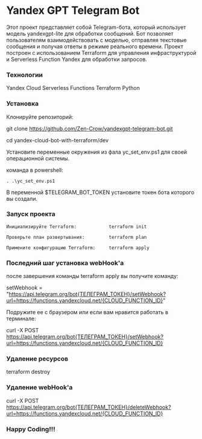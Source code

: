 # Yandex GPT Telegram Bot

Этот проект представляет собой Telegram-бота, который использует модель yandexgpt-lite для обработки сообщений. Бот позволяет пользователям взаимодействовать с моделью, отправляя текстовые сообщения и получая ответы в режиме реального времени. Проект построен с использованием Terraform для управления инфраструктурой и Serverless Function Yandex для обработки запросов.


### Технологии
Yandex Cloud
Serverless Functions
Terraform
Python

### Установка

Клонируйте репозиторий:

git clone https://github.com/Zen-Crow/yandexgpt-telegram-bot.git

cd yandex-cloud-bot-with-terraform/dev

Установите переменные окружения из фала yc_set_env.ps1 для своей операционной системы.

команда в powershell:

    . .\yc_set_env.ps1


В переменной $TELEGRAM_BOT_TOKEN установите токен бота которого вы создали.


### Запуск проекта

    Инициализируйте Terraform:            terraform init

    Проверьте план развертывания:         terraform plan

    Примените конфигурацию Terraform:     terraform apply


### Последний шаг установка webHook'a

после завершения команды terraform apply вы получите команду:

setWebhook = "https://api.telegram.org/bot{ТЕЛЕГРАМ_ТОКЕН}/setWebhook?url=https://functions.yandexcloud.net/{CLOUD_FUNCTION_ID}"

Подружите ее с браузером или если вам нравится работать в терминале:

curl -X POST https://api.telegram.org/bot{ТЕЛЕГРАМ_ТОКЕН}/setWebhook?url=https://functions.yandexcloud.net/{CLOUD_FUNCTION_ID}


### Удаление ресурсов 

terraform destroy

### Удаление webHook'a

curl -X POST https://api.telegram.org/bot{ТЕЛЕГРАМ_ТОКЕН}/deleteWebhook?url=https://functions.yandexcloud.net/{CLOUD_FUNCTION_ID}


### Happy Coding!!!